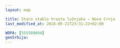 ```yaml
---
layout: map

title: Staro stablo hrasta lužnjaka – Nova Crnja
last_modified_at: 2018-05-21T23:31:22+02:00

WDPA: [555589094]
geoSrbija:
---
```

